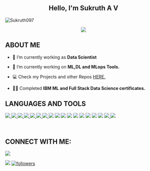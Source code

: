 <h2 align="center">Hello, I'm Sukruth A V</h2>

<p align="left"> <img src="https://komarev.com/ghpvc/?username=sukruth097&label=Profile%20views&color=0e75b6&style=flat" alt="Sukruth097" /> </p>

<div align='center'>
<img src='https://readme-typing-svg.herokuapp.com/?font=ubuntu&color=16A085&center=true&lines=Data+Scientist;Data+Enthusiast'/>
</div>

## **ABOUT ME**

- 🔭 I’m currently working as **Data Scientist** 

- 🌱 I’m currently working on **ML,DL and  MLops Tools.**

- 💻 Check my Projects and other Repos [HERE.](https://github.com/Sukruth097?tab=repositories)

- 👨‍💻 Completed **IBM ML and Full Stack Data Science certificates.** 



## **LANGUAGES AND TOOLS**

<p align="left"> 
    <a href="https://www.python.org" target="_blank"> <img src="https://img.shields.io/badge/python-3670A0?style=for-the-badge&logo=python&logoColor=ffdd54"/> </a>
    <a href="https://pandas.pydata.org/" target="_blank"> <img src="https://img.shields.io/badge/pandas-%23150458.svg?style=for-the-badge&logo=pandas&logoColor=white"      /> </a> 
    <a href="https://numpy.org/" target="_blank"> <img src="https://img.shields.io/badge/Plotly-%233F4F75.svg?style=for-the-badge&logo=plotly&logoColor=white"> </a>
    <a href="https://jupyter.org/" target="_blank"> <img src="https://img.shields.io/badge/Jupyter-F37626.svg?&style=for-the-badge&logo=Jupyter&logoColor=white"/> </a>
    <a href="https://www.mongodb.com/" target="_blank"> <img src="https://img.shields.io/badge/MongoDB-%234ea94b.svg?style=for-the-badge&logo=mongodb&logoColor=white"/> </a>
    <a href="https://scikit-learn.org/stable/" target="_blank"> <img src="https://img.shields.io/badge/scikit--learn-%23F7931E.svg?style=for-the-badge&logo=scikit-learn&logoColor=white"/> </a> 
    <a href="https://plotly.com/" target="_blank"> <img src="https://img.shields.io/badge/Plotly-%233F4F75.svg?style=for-the-badge&logo=plotly&logoColor=white"/> </a>
    <img src="https://img.shields.io/badge/PyTorch-EE4C2C?style=for-the-badge&logo=pytorch&logoColor=white"/> </a>
    <img src="https://img.shields.io/badge/TensorFlow-FF6F00?style=for-the-badge&logo=tensorflow&logoColor=white"/> </a> 
    <img src="https://img.shields.io/badge/Keras-FF0000?style=for-the-badge&logo=keras&logoColor=white"/></a>
    <img src="https://img.shields.io/badge/circleci-343434?style=for-the-badge&logo=circleci&logoColor=white"></a>
    <img src="https://img.shields.io/badge/Amazon_AWS-FF9900?style=for-the-badge&logo=amazonaws&logoColor=white"/></a>
    <img src="https://img.shields.io/badge/GitHub_Actions-2088FF?style=for-the-badge&logo=github-actions&logoColor=white"/></a>
    <img src="https://img.shields.io/badge/Terraform-7B42BC?style=for-the-badge&logo=terraform&logoColor=white"/></a>
    <img src="https://img.shields.io/badge/fastapi-109989?style=for-the-badge&logo=FASTAPI&logoColor=white">
    <a href="https://flask.palletsprojects.com/en/2.1.x/" target="_blank"> <img src="https://img.shields.io/badge/Flask-000000?style=for-the-badge&logo=flask&logoColor=white"/></a>
     <a href="https://streamlit.io/" target="_blank"> <img src="https://img.shields.io/badge/Streamlit-FF4B4B?style=for-the-badge&logo=Streamlit&logoColor=white"/> </a>
    <a href="https://www.docker.com/" target="_blank"> <img src="https://img.shields.io/badge/Docker-2CA5E0?style=for-the-badge&logo=docker&logoColor=white"/> </a>
   
    
   
   
</p>
<br/>



## **CONNECT WITH ME**:
<p align="left">
<a href = "https://www.linkedin.com/in/sukruth-a-v-bb78321a0/"><img src="https://img.shields.io/badge/LinkedIn-0077B5?style=for-the-badge&logo=linkedin&logoColor=white"/></a>

<a href = "https://www.instagram.com/sukruth_av/"><img src="https://img.shields.io/badge/Instagram-E4405F?style=for-the-badge&logo=instagram&logoColor=white"/></a>
<a href='https://github.com/Sukruth097?tab=followers'>
   <img alt='followers' title='Follow Me on GitHub' src='https://custom-icon-badges.herokuapp.com/github/followers/sukruth097?color=236ad3&labelColor=1155ba&style=for-the-badge&logo=person-add&label=Follow&logoColor=white'/>
<br>
</a>

